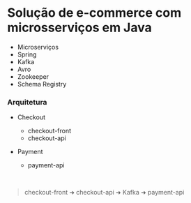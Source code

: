 # Solução de e-commerce com microsserviços em Java

- Microserviços
- Spring
- Kafka
- Avro
- Zookeeper
- Schema Registry

### Arquitetura

- Checkout

  - checkout-front
  - checkout-api

- Payment

  - payment-api

  

<br>

> checkout-front ➜ checkout-api ➜ Kafka ➜ payment-api

